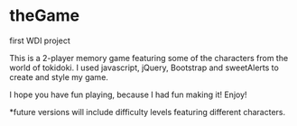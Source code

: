 # theGame
first WDI project

This is a 2-player memory game featuring some of the characters from the world of tokidoki.
I used javascript, jQuery, Bootstrap and sweetAlerts to create and style my game. 

I hope you have fun playing, because I had fun making it! Enjoy! 

*future versions will include difficulty levels featuring different characters. 
